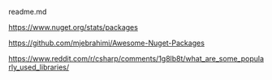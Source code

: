 

readme.md

https://www.nuget.org/stats/packages

https://github.com/mjebrahimi/Awesome-Nuget-Packages

https://www.reddit.com/r/csharp/comments/1g8lb8t/what_are_some_popularly_used_libraries/